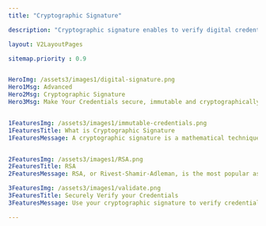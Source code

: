 ```yaml
---
title: "Cryptographic Signature"

description: "Cryptographic signature enables to verify digital credentials"

layout: V2LayoutPages

sitemap.priority : 0.9


HeroImg: /assets3/images1/digital-signature.png
Hero1Msg: Advanced
Hero2Msg: Cryptographic Signature
Hero3Msg: Make Your Credentials secure, immutable and cryptographically verifiable using public and private key.


1FeaturesImg: /assets3/images1/immutable-credentials.png
1FeaturesTitle: What is Cryptographic Signature
1FeaturesMessage: A cryptographic signature is a mathematical technique used to validate the authenticity and integrity of your credential. Signatures are based on public key cryptography, also known as asymmetric cryptography, which uses a pair of mutually authenticating keys – a public key and a private key – to encrypt and decrypt a message.


2FeaturesImg: /assets3/images1/RSA.png
2FeaturesTitle: RSA
2FeaturesMessage: RSA, or Rivest-Shamir-Adleman, is the most popular asymmetric cryptographic algorithm in use today. It is primarily used for encrypting messages but can also be used for performing digital signatures over a message. Let us understand how RSA can be used for performing digital signatures step-by-step. Assume that there is a sender (A) and a receiver (B). A wants to send a message (M) to B along with the digital signature (DS) calculated over the message. First, A generates a pair of keys using RSA - a public key and a private key. The public key can be shared with anyone, but the private key must be kept secret.

3FeaturesImg: /assets3/images1/validate.png
3FeaturesTitle: Securely Verify your Credentials
3FeaturesMessage: Use your cryptographic signature to verify credentials awarded, you're essentially saying, "I trust this issuer to vouch for my credentials." This gives your credentials added legitimacy and helps to protect them from being forged.

---
```

